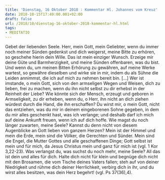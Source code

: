 ```yaml
---
title: 'Dienstag, 16 Oktober 2018 : Kommentar Hl. Johannes vom Kreuz'
date: 2018-10-15T17:49:00.001+02:00
draft: false
url: /2018/10/dienstag-16-oktober-2018-kommentar-hl.html
tags: 
- MEDITATIO
---
```


Gebet der liebenden Seele. Herr, mein Gott, mein Geliebter, wenn du immer noch meiner Sünden gedenkst und dich weigerst, meine Bitte zu erhören, so geschehe hierin dein Wille. Das ist mein einziger Wunsch. Erzeige mir deine Güte und Barmherzigkeit, und meine Sünden offenbaren, was du bist. Und wenn du, um meinen Bitten Erhörung zu gewähren, auf meine Werke wartest, so gewähre dieselben und wirke sie in mir, indem du als Sühne die Leiden annimmst, die ich auf mich zu nehmen bereit bin. \[...\] Wer ist imstande, o mein Gott, sich von den armseligen Wegen und Weisen, dich zu lieben, frei zu machen, wenn du ihn nicht selbst zu dir erhebst in der Reinheit der Liebe? Wie könnte sich der Mensch, erzeugt und geboren in Armseligkeit, zu dir erheben, wenn du, o Herr, ihn nicht an dich ziehen würdest durch die Hand, die ihn erschaffen? Du wirst mir, o mein Gott, nicht das entziehen, was du mir in deinem eingeborenen Sohne gegeben, in dem du mir alles geschenkt hast, was ich verlange; und deshalb darf ich mich auf deine Ankunft freuen, wenn ich auf dich hoffe. Wie magst du noch länger zuwarten, meine Seele? Kannst du denn nicht von diesem Augenblicke an Gott lieben von ganzem Herzen? Mein ist der Himmel und mein die Erde, mein sind die Völker, die Gerechten und Sünder. Mein sind die Engel, die Mutter Gottes und alle geschaffenen Dinge; Gott selbst ist mein und für mich, da Jesus Christus mein und ganz für mich ist (vgl. 1 Kor 3,22-23). Was verlangst du, was suchst du noch mehr, meine Seele? All das ist dein und alles für dich. Halte dich nicht für klein und begnüge dich nicht mit den Brosamen, die vom Tische deines Vaters fallen; steh auf von deiner Niedrigkeit und rühme dich deiner Herrlichkeit, verbirg dich in ihr, und du wirst alles besitzen, was dein Herz begehrt! (vgl. Ps 37(36),4).